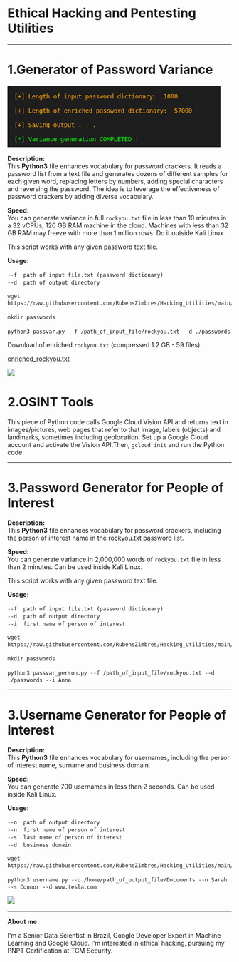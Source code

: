 # Ethical Hacking and Pentesting Utilities  
<hr>   
  
# 1.Generator of Password Variance  
  
<img src=https://github.com/RubensZimbres/Hacking_Utilities/blob/main/screen.png>
  
<b>Description:</b>  
This <b>Python3</b> file enhances vocabulary for password crackers. It reads a password list from a text file and generates dozens of different samples for each given word, replacing letters by numbers, adding special characters and reversing the password. The idea is to leverage the effectiveness of password crackers by adding diverse vocabulary.  
  
<b>Speed:</b>  
You can generate variance in full ```rockyou.txt``` file in less than 10 minutes in a 32 vCPUs, 120 GB RAM machine in the cloud. Machines with less than 32 GB RAM may freeze with more than 1 million rows. Do it outside Kali Linux. 

This script works with any given password text file.  
  
<b>Usage:</b>  
  
```--f  path of input file.txt (password dictionary)```  
```--d  path of output directory ```

  
```
wget https://raw.githubusercontent.com/RubensZimbres/Hacking_Utilities/main/Generator_rockyou/passvar.py  

mkdir passwords

python3 passvar.py --f /path_of_input_file/rockyou.txt --d ./passwords
```  
  
Download of enriched ```rockyou.txt``` (compressed 1.2 GB - 59 files):  

<a href="https://drive.google.com/file/d/19-7XVAtvdIM0IFs59cAgT_gDdoCz2Lll/view?usp=sharing">enriched_rockyou.txt</a>  
  
<img src=https://github.com/RubensZimbres/Hacking_Utilities/blob/main/rockyou.png>  
  
# 2.OSINT Tools
  
This piece of Python code calls Google Cloud Vision API and returns text in images/pictures, web pages that refer to that image, labels (objects) and landmarks, sometimes including geolocation. Set up a Google Cloud account and activate the Vision API.Then, ```gcloud init```  and run the Python code.
  
<hr>  
  
# 3.Password Generator for People of Interest  
  
<b>Description:</b>  
This <b>Python3</b> file enhances vocabulary for password crackers, including the person of interest name in the rockyou.txt password list.  
  
<b>Speed:</b>  
You can generate variance in 2,000,000 words of ```rockyou.txt``` file in less than 2 minutes. Can be used inside Kali Linux. 

This script works with any given password text file.  
  
<b>Usage:</b>  
  
```--f  path of input file.txt (password dictionary)```  
```--d  path of output directory ```  
```--i  first name of person of interest ```  

  
```
wget https://raw.githubusercontent.com/RubensZimbres/Hacking_Utilities/main/Person_of_interest/passvar_person.py  

mkdir passwords

python3 passvar_person.py --f /path_of_input_file/rockyou.txt --d ./passwords --i Anna
```  
  
<hr>  
  
# 3.Username Generator for People of Interest  
  
<b>Description:</b>  
This <b>Python3</b> file enhances vocabulary for usernames, including the person of interest name, surname and business domain.  
  
<b>Speed:</b>  
You can generate 700 usernames in less than 2 seconds. Can be used inside Kali Linux. 
  
<b>Usage:</b>  
  
```--o  path of output directory ```  
```--n  first name of person of interest ```  
```--s  last name of person of interest ```  
```--d  business domain ```  

  
```
wget https://raw.githubusercontent.com/RubensZimbres/Hacking_Utilities/main/Usernames/usernames.py 

python3 username.py --o /home/path_of_output_file/Documents --n Sarah --s Connor --d www.tesla.com
```  
  
<img src=https://github.com/RubensZimbres/Hacking_Utilities/blob/main/Usernames/username.png>
  
<hr>  
  
<b>About me</b>    
   
I'm a Senior Data Scientist in Brazil, Google Developer Expert in Machine Learning and Google Cloud. I'm interested in ethical hacking, pursuing my PNPT Certification at TCM Security.
